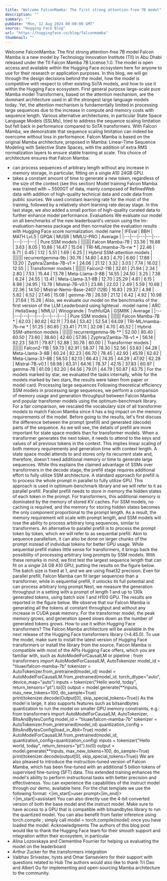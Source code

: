 ```yaml
---
title: "Welcome FalconMamba: The first strong attention-free 7B model"
description: ""
summary: ""
pubDate: "Mon, 12 Aug 2024 00:00:00 GMT"
source: "Hugging Face Blog"
url: "https://huggingface.co/blog/falconmamba"
thumbnail: ""
---
```


Welcome FalconMamba: The first strong attention-free 7B model
Falcon Mamba is a new model by Technology Innovation Institute (TII) in Abu Dhabi released under the TII Falcon Mamba 7B License 1.0. The model is open access and available within the Hugging Face ecosystem here for anyone to use for their research or application purposes.
In this blog, we will go through the design decisions behind the model, how the model is competitive with respect to other existing SoTA models, and how to use it within the Hugging Face ecosystem.
First general purpose large-scale pure Mamba model
Transformers, based on the attention mechanism, are the dominant architecture used in all the strongest large language models today. Yet, the attention mechanism is fundamentally limited in processing large sequences due to the increase in compute and memory costs with sequence length. Various alternative architectures, in particular State Space Language Models (SSLMs), tried to address the sequence scaling limitation but fell back in performance compared to SoTA transformers.
With Falcon Mamba, we demonstrate that sequence scaling limitation can indeed be overcome without loss in performance. Falcon Mamba is based on the original Mamba architecture, proposed in Mamba: Linear-Time Sequence Modeling with Selective State Spaces, with the addition of extra RMS normalization layers to ensure stable training at scale. This choice of architecture ensures that Falcon Mamba:
- can process sequences of arbitrary length without any increase in memory storage, in particular, fitting on a single A10 24GB GPU.
- takes a constant amount of time to generate a new token, regardless of the size of the context (see this section)
Model training
Falcon Mamba was trained with ~ 5500GT of data, mainly composed of RefinedWeb data with addition of high-quality technical data and code data from public sources. We used constant learning rate for the most of the training, followed by a relatively short learning rate decay stage. In this last stage, we also added a small portion of high-quality curated data to further enhance model performance.
Evaluations
We evaluate our model on all benchmarks of the new leaderboard's version using the lm-evaluation-harness
package and then normalize the evaluation results with Hugging Face score normalization.
model name |
IFEval |
BBH |
MATH LvL5 |
GPQA |
MUSR |
MMLU-PRO |
Average |
|---|---|---|---|---|---|---|---|
| Pure SSM models | |||||||
Falcon Mamba-7B |
33.36 | 19.88 | 3.63 | 8.05 | 10.86 | 14.47 | 15.04 |
TRI-ML/mamba-7b-rw * |
22.46 | 6.71 | 0.45 | 1.12 | 5.51 | 1.69 | 6.25 |
| Hybrid SSM-attention models | |||||||
recurrentgemma-9b |
30.76 | 14.80 | 4.83 | 4.70 | 6.60 | 17.88 | 13.20 |
Zyphra/Zamba-7B-v1 * |
24.06 | 21.12 | 3.32 | 3.03 | 7.74 | 16.02 | 12.55 |
| Transformer models | |||||||
Falcon2-11B |
32.61 | 21.94 | 2.34 | 2.80 | 7.53 | 15.44 | 13.78 |
Meta-Llama-3-8B |
14.55 | 24.50 | 3.25 | 7.38 | 6.24 | 24.55 | 13.41 |
Meta-Llama-3.1-8B |
12.70 | 25.29 | 4.61 | 6.15 | 8.98 | 24.95 | 13.78 |
Mistral-7B-v0.1 |
23.86 | 22.02 | 2.49 | 5.59 | 10.68 | 22.36 | 14.50 |
Mistral-Nemo-Base-2407 (12B) |
16.83 | 29.37 | 4.98 | 5.82 | 6.52 | 27.46 | 15.08 |
gemma-7B |
26.59 | 21.12 | 6.42 | 4.92 | 10.98 | 21.64 | 15.28 |
Also, we evaluate our model on the benchmarks of the first version of the LLM Leaderboard using lighteval
.
model name |
ARC |
HellaSwag |
MMLU |
Winogrande |
TruthfulQA |
GSM8K |
Average |
|---|---|---|---|---|---|---|---|
| Pure SSM models | |||||||
Falcon Mamba-7B * |
62.03 | 80.82 | 62.11 | 73.64 | 53.42 | 52.54 | 64.09 |
TRI-ML/mamba-7b-rw * |
51.25 | 80.85 | 33.41 | 71.11 | 32.08 | 4.70 | 45.52 |
| Hybrid SSM-attention models | |||||||
recurrentgemma-9b ** |
52.00 | 80.40 | 60.50 | 73.60 | 38.60 | 42.60 | 57.95 |
Zyphra/Zamba-7B-v1 * |
56.14 | 82.23 | 58.11 | 79.87 | 52.88 | 30.78 | 60.00 |
| Transformer models | |||||||
Falcon2-11B |
59.73 | 82.91 | 58.37 | 78.30 | 52.56 | 53.83 | 64.28 |
Meta-Llama-3-8B |
60.24 | 82.23 | 66.70 | 78.45 | 42.93 | 45.19 | 62.62 |
Meta-Llama-3.1-8B |
58.53 | 82.13 | 66.43 | 74.35 | 44.29 | 47.92 | 62.28 |
Mistral-7B-v0.1 |
59.98 | 83.31 | 64.16 | 78.37 | 42.15 | 37.83 | 60.97 |
gemma-7B |
61.09 | 82.20 | 64.56 | 79.01 | 44.79 | 50.87 | 63.75 |
For the models marked by star, we evaluated the tasks internally, while for the models marked by two stars, the results were taken from paper or model card.
Processing large sequences
Following theoretical efficiency SSM models in processing large sequences, we perform a comparison of memory usage and generation throughput between Falcon Mamba and popular transfomer models using the optimum-benchmark library. For a fair comparison, we rescaled the vocabulary size of all transformer models to match Falcon Mamba since it has a big impact on the memory requirements of the model.
Before going to the results, let's first discuss the difference between the prompt (prefill) and generated (decode) parts of the sequence. As we will see, the details of prefill are more important for state space models than for transformer models. When a transformer generates the next token, it needs to attend to the keys and values of all previous tokens in the context. This implies linear scaling of both memory requirements and generation time with context length. A state space model attends to and stores only its recurrent state and, therefore, doesn't need additional memory or time to generate large sequences. While this explains the claimed advantage of SSMs over transformers in the decode stage, the prefill stage requires additional effort to fully utilize SSM architecture.
A standard approach for prefill is to process the whole prompt in parallel to fully utilize GPU. This approach is used in optimum-benchmark library and we will refer to it as parallel prefill. Parallel prefill needs to store in memory the hidden states of each token in the prompt. For transformers, this additional memory is dominated by the memory of stored KV caches. For SSM models, no caching is required, and the memory for storing hidden states becomes the only component proportional to the prompt length. As a result, the memory requirement will scale with prompt length, and SSM models will lose the ability to process arbitrary long sequences, similar to transformers.
An alternative to parallel prefill is to process the prompt token by token, which we will refer to as sequential prefill. Akin to sequence parallelism, it can also be done on larger chunks of the prompt instead of individual tokens for better GPU usage. While sequential prefill makes little sense for transformers, it brings back the possibility of processing arbitrary long prompts by SSM models.
With these remarks in mind, we first test the largest sequence length that can fit on a single 24 GB A10 GPU, putting the results on the figure below. The batch size is fixed at 1, and we are using float32 precision. Even for parallel prefill, Falcon Mamba can fit larger sequences than a transformer, while in sequential prefill, it unlocks its full potential and can process arbitrary long prompt
Next, we measure the generation throughput in a setting with a prompt of length 1 and up to 130k generated tokens, using batch size 1 and H100 GPU. The results are reported in the figure below. We observe that our Falcon Mamba is generating all the tokens at constant throughput and without any increase in CUDA peak memory. For the transformer model, the peak memory grows, and generation speed slows down as the number of generated tokens grows.
How to use it within Hugging Face transformers?
The Falcon Mamba architecture will be available in the next release of the Hugging Face transformers library (>4.45.0). To use the model, make sure to install the latest version of Hugging Face transformers or install the library from the source.
Falcon Mamba is compatible with most of the APIs Hugging Face offers, which you are familiar with, such as AutoModelForCausalLM
or pipeline
:
from transformers import AutoModelForCausalLM, AutoTokenizer
model_id = "tiiuae/falcon-mamba-7b"
tokenizer = AutoTokenizer.from_pretrained(model_id)
model = AutoModelForCausalLM.from_pretrained(model_id, torch_dtype="auto", device_map="auto")
inputs = tokenizer("Hello world, today", return_tensors="pt").to(0)
output = model.generate(**inputs, max_new_tokens=100, do_sample=True)
print(tokenizer.decode(Output[0], skip_special_tokens=True))
As the model is large, it also supports features such as bitsandbytes
quantization to run the model on smaller GPU memory constraints, e.g.:
from transformers import AutoModelForCausalLM, AutoTokenizer, BitsAndBytesConfig
model_id = "tiiuae/falcon-mamba-7b"
tokenizer = AutoTokenizer.from_pretrained(model_id)
quantization_config = BitsAndBytesConfig(load_in_4bit=True)
model = AutoModelForCausalLM.from_pretrained(model_id, quantization_config=quantization_config)
inputs = tokenizer("Hello world, today", return_tensors="pt").to(0)
output = model.generate(**inputs, max_new_tokens=100, do_sample=True)
print(tokenizer.decode(output[0], skip_special_tokens=True))
We are also pleased to introduce the instruction-tuned version of Falcon Mamba, which has been fine-tuned with an additional 5 billion tokens of supervised fine-tuning (SFT) data. This extended training enhances the model's ability to perform instructional tasks with better precision and effectiveness. You can experience the capabilities of the instruct model through our demo, available here. For the chat template we use the following format:
<|im_start|>user
prompt<|im_end|>
<|im_start|>assistant
You can also directly use the 4-bit converted version of both the base model and the instruct model. Make sure to have access to a GPU that is compatible with bitsandbytes
library to run the quantized model.
You can also benefit from faster inference using torch.compile
; simply call model = torch.compile(model)
once you have loaded the model.
Acknowledgments
The authors of this blog post would like to thank the Hugging Face team for their smooth support and integration within their ecosystem, in particular
- Alina Lozovskaya and Clementine Fourrier for helping us evaluating the model on the leaderboard
- Arthur Zucker for the transformers integration
- Vaibhav Srivastav, hysts and Omar Sanseviero for their support with questions related to Hub
The authors would also like to thank Tri Dao and Albert Gu for implementing and open-sourcing Mamba architecture to the community.